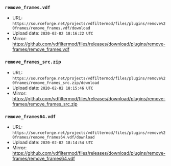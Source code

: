 ### `remove_frames.vdf`

- URL: `https://sourceforge.net/projects/vdfiltermod/files/plugins/remove%20frames/remove_frames.vdf/download`
- Upload date: `2020-02-02 18:16:22 UTC`
- Mirror: https://github.com/vdfiltermod/files/releases/download/plugins/remove-frames/remove_frames.vdf


### `remove_frames_src.zip`

- URL: `https://sourceforge.net/projects/vdfiltermod/files/plugins/remove%20frames/remove_frames_src.zip/download`
- Upload date: `2020-02-02 18:15:46 UTC`
- Mirror: https://github.com/vdfiltermod/files/releases/download/plugins/remove-frames/remove_frames_src.zip


### `remove_frames64.vdf`

- URL: `https://sourceforge.net/projects/vdfiltermod/files/plugins/remove%20frames/remove_frames64.vdf/download`
- Upload date: `2020-02-02 18:14:54 UTC`
- Mirror: https://github.com/vdfiltermod/files/releases/download/plugins/remove-frames/remove_frames64.vdf
